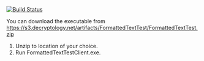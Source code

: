 [![Build Status](https://ci.decryptology.net/api/badges/decryp7/TextDifferenceBetweenNET35And462/status.svg)](https://ci.decryptology.net/decryp7/TextDifferenceBetweenNET35And462)

You can download the executable from https://s3.decryptology.net/artifacts/FormattedTextTest/FormattedTextTest.zip
1. Unzip to location of your choice.
2. Run FormattedTextTestClient.exe.